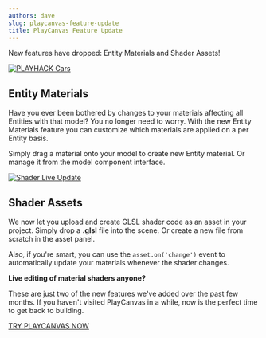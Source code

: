 ```yaml
---
authors: dave
slug: playcanvas-feature-update
title: PlayCanvas Feature Update
---
```


New features have dropped: Entity Materials and Shader Assets!

[![PLAYHACK Cars](/img/playhack-cars.jpg)](/img/playhack-cars.jpg)

<!-- truncate -->

## Entity Materials

Have you ever been bothered by changes to your materials affecting all Entities with that model? You no longer need to worry. With the new Entity Materials feature you can customize which materials are applied on a per Entity basis.

Simply drag a material onto your model to create new Entity material. Or manage it from the model component interface.

[![Shader Live Update](/img/shader_update.gif)](/img/shader_update.gif)

## Shader Assets

We now let you upload and create GLSL shader code as an asset in your project. Simply drop a **.glsl** file into the scene. Or create a new file from scratch in the asset panel.

Also, if you're smart, you can use the `asset.on('change')` event to automatically update your materials whenever the shader changes.

**Live editing of material shaders anyone?**

These are just two of the new features we've added over the past few months. If you haven't visited PlayCanvas in a while, now is the perfect time to get back to building.

[TRY PLAYCANVAS NOW](https://playcanvas.com)
